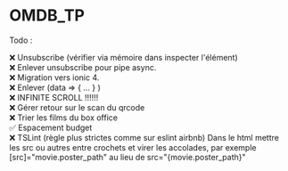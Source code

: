# OMDB_TP
Todo :

❌ Unsubscribe (vérifier via mémoire dans inspecter l'élément)
<br />
❌ Enlever unsubscribe pour pipe async.
<br />
❌ Migration vers ionic 4.
<br />
❌ Enlever (data => { ... } ) 
<br />
❌ INFINITE SCROLL !!!!!!
<br />
❌ Gérer retour sur le scan du qrcode
<br />
❌ Trier les films du box office
<br />
✅ Espacement budget
<br />
❌ TSLint (règle plus strictes comme sur eslint airbnb) Dans le html mettre les src ou autres entre crochets et virer les accolades, par exemple [src]="movie.poster_path" au lieu de src="{movie.poster_path}"
